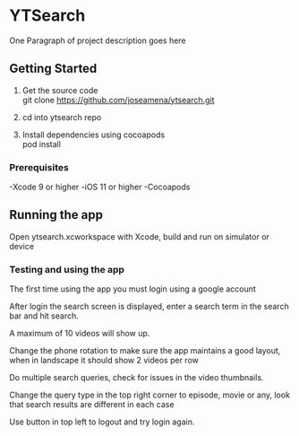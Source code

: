 # YTSearch

One Paragraph of project description goes here

## Getting Started

1. Get the source code  
git clone https://github.com/joseamena/ytsearch.git

2. cd into ytsearch repo

3. Install dependencies using cocoapods  
pod install

### Prerequisites

-Xcode 9 or higher
-iOS 11 or higher
-Cocoapods


## Running the app

Open ytsearch.xcworkspace with Xcode, build and run on simulator or device


### Testing and using the app

The first time using the app you must login using a google account

After login the search screen is displayed, enter a search term in the search bar and hit search.

A maximum of 10 videos will show up.

Change the phone rotation to make sure the app maintains a good layout, when in landscape it should show 2 videos per row

Do multiple search queries, check for issues in the video thumbnails.

Change the query type in the top right corner to episode, movie or any, look that search results are different in each case

Use button in top left to logout and try login again.

